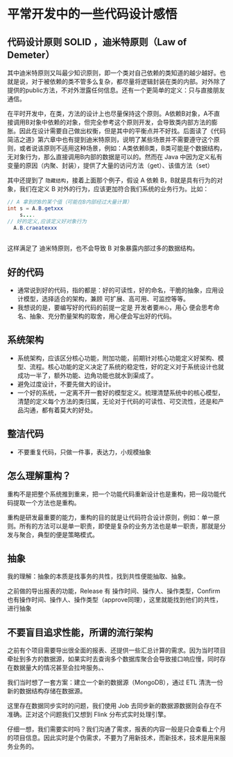 # 平常开发中的一些代码设计感悟

## 代码设计原则 SOLID ，迪米特原则（Law of Demeter）
其中迪米特原则又叫最少知识原则，即一个类对自己依赖的类知道的越少越好。也就是说，对于被依赖的类不管多么复杂，都尽量将逻辑封装在类的内部。对外除了提供的public方法，不对外泄露任何信息。还有一个更简单的定义：只与直接朋友通信。

在平时开发中，在类，方法的设计上也尽量保持这个原则。A依赖B对象，A不直接调用B对象中依赖的对象，但完全参考这个原则开发，会导致类内部方法的膨胀。因此在设计需要自己做出权衡，但是其中的平衡点并不好找。后面读了《代码简洁之道》第六章中也有提到迪米特原则，说明了某些场景并不需要遵守这个原则，或者说该原则不适用这种场景，例如：A类依赖B类，B类可能是个数据结构，无对象行为，那么直接调用B内部的数据是可以的。然而在 Java 中因为定义私有变量的原因（内聚、封装），提供了大量的访问方法（get）、该值方法（set）

其中还提到了 `隐藏结构`，接着上面那个例子，假设 A 依赖 B，B就是具有行为的对象，我们在定义 B 对外的行为，应该更加符合我们系统的业务行为。比如：

```java
// A 拿到的B的某个值（可能在B内部经过大量计算）
int s = A.B.getxxx
    s....
// 好的定义,应该定义好对象行为
  A.B.craeatexxx
   
```
这样满足了 迪米特原则，也不会导致 B 对象暴露内部过多的数据结构。

## 好的代码
* 通常说到好的代码，指的都是：好的可读性，好的命名，干脆的抽象，应用设计模型，选择适合的架构，兼顾 可扩展、高可用、可监控等等。
* 我想说的是，要编写好的代码的前提一定是 开发者要`用心`，用心 便会思考命名、抽象、充分酌量架构的取舍，用心便会写出好的代码。

## 系统架构
* 系统架构，应该区分核心功能，附加功能，前期针对核心功能定义好架构、模型、流程。核心功能的定义决定了系统的稳定性，好的定义对于系统设计也就成功一半了，额外功能、边角功能也就水到渠成了。
* 避免过度设计，不要先做大的设计。
* 一个好的系统，一定离不开一套好的模型定义。梳理清楚系统中的核心模型，清楚的定义每个方法的类归属，无论对于代码的可读性、可交流性，还是和产品沟通，都有着莫大的好处。

## 整洁代码
* 不要重复代码，只做一件事，表达力，小规模抽象

## 怎么理解重构？

重构不是把整个系统推到重来，把一个功能代码重新设计也是重构，把一段功能代码提取一个方法也是重构。

重构是研发最重要的能力，重构的目的就是让代码符合设计原则，例如：单一原则。所有的方法可以是单一职责，即使是复杂的业务方法也是单一职责，那就是分发与聚合，典型的便是策略模式。

## 抽象

我的理解：抽象的本质是找事务的共性，找到共性便能抽取、抽象。

之前做的导出报表的功能，Release 有 操作时间、操作人、操作类型，Confirm 也有操作时间、操作人、操作类型（approve同理），这里就能找到他们的共性，进行抽象

## 不要盲目追求性能，所谓的流行架构

之前有个项目需要导出很全面的报表、还提供一些汇总计算的需求。因为当时项目牵扯到多方的数据源，如果实时去查询多个数据库聚合会导致接口响应慢，同时存在数据量大的情况甚至会拉垮服务。、

我们当时想了一套方案：建立一个新的数据源（MongoDB），通过 ETL 清洗一份新的数据结构存储在数据源。

这里存在数据同步实时的问题，我们使用 Job 去同步新的数据源数据则会存在不准确。正对这个问题我们又想到 Flink 分布式实时处理引擎。

仔细一想，我们需要实时吗？我们沟通了需求，报表的内容一般是只会查看上个月的项目信息。因此实时是个伪需求，不要为了用新技术，而新技术，技术是用来服务业务的。

